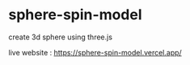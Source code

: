 # sphere-spin-model
create 3d sphere using three.js


live website : https://sphere-spin-model.vercel.app/
